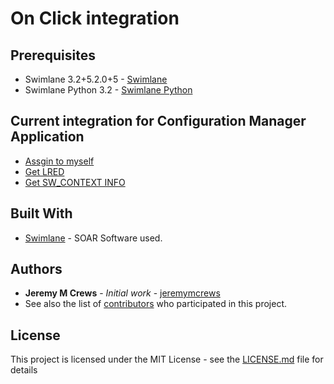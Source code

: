 # On Click integration

## Prerequisites

* Swimlane 3.2+5.2.0+5 - [Swimlane](http://www.swimlane.com)
* Swimlane Python 3.2 - [Swimlane Python](https://swimlane-python-driver.readthedocs.io/en/stable/)

## Current integration for Configuration Manager Application
* [Assgin to myself](https://github.com/PhoenixNAP-SecuritySrvs/Swimlane-3.2-Intgrations/tree/master/Security%20Events/On%20Click)
* [Get LRED](https://github.com/PhoenixNAP-SecuritySrvs/Swimlane-3.2-Intgrations/tree/master/Security%20Events/On%20Click/Get%20LRED)
* [Get SW_CONTEXT INFO](https://github.com/PhoenixNAP-SecuritySrvs/Swimlane-3.2-Intgrations/tree/master/Security%20Events/On%20Click/Get%20SW_CONTEXT%20INFO)

## Built With

* [Swimlane](http://www.swimlane.com) - SOAR Software used.

## Authors

* **Jeremy M Crews** - *Initial work* - [jeremymcrews](https://github.com/jeremymcrews)
* See also the list of [contributors](https://github.com/PhoenixNAP-SecuritySrvs/Swimlane-Intergrations/graphs/contributors) who participated in this project.
## License

This project is licensed under the MIT License - see the [LICENSE.md](LICENSE.md) file for details